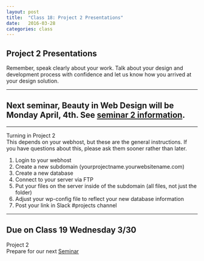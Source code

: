 ```yaml
---
layout: post
title:  "Class 18: Project 2 Presentations"
date:   2016-03-28
categories: class
---
```


## Project 2 Presentations  
Remember, speak clearly about your work. Talk about your design and development process with confidence and let us know how you arrived at your design solution.

---

Next seminar, Beauty in Web Design will be Monday April, 4th. See <a href='{{ base }}/advanced-web-design/seminars/2016/03/28/seminar-2.html'>seminar 2 information<a>.
---

----

Turning in Project 2  
This depends on your webhost, but these are the general instructions. If you have questions about this, please ask them sooner rather than later.

1. Login to your webhost  
2. Create a new subdomain (yourprojectname.yourwebsitename.com)  
3. Create a new database  
4. Connect to your server via FTP  
5. Put your files on the server inside of the subdomain (all files, not just the folder)   
6. Adjust your wp-config file to reflect your new database information   
7. Post your link in Slack #projects channel

---


Due on Class 19 Wednesday 3/30
--
Project 2  
Prepare for our next <a href='{{ base }}/advanced-web-design/seminars/2016/03/28/seminar-2.html'>Seminar<a>
